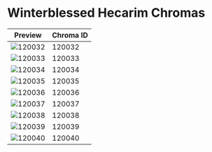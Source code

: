 # Winterblessed Hecarim Chromas

| Preview | Chroma ID |
|---------|-----------|
| ![120032](https://raw.communitydragon.org/latest/plugins/rcp-be-lol-game-data/global/default/v1/champion-chroma-images/120/120032.png) | 120032 |
| ![120033](https://raw.communitydragon.org/latest/plugins/rcp-be-lol-game-data/global/default/v1/champion-chroma-images/120/120033.png) | 120033 |
| ![120034](https://raw.communitydragon.org/latest/plugins/rcp-be-lol-game-data/global/default/v1/champion-chroma-images/120/120034.png) | 120034 |
| ![120035](https://raw.communitydragon.org/latest/plugins/rcp-be-lol-game-data/global/default/v1/champion-chroma-images/120/120035.png) | 120035 |
| ![120036](https://raw.communitydragon.org/latest/plugins/rcp-be-lol-game-data/global/default/v1/champion-chroma-images/120/120036.png) | 120036 |
| ![120037](https://raw.communitydragon.org/latest/plugins/rcp-be-lol-game-data/global/default/v1/champion-chroma-images/120/120037.png) | 120037 |
| ![120038](https://raw.communitydragon.org/latest/plugins/rcp-be-lol-game-data/global/default/v1/champion-chroma-images/120/120038.png) | 120038 |
| ![120039](https://raw.communitydragon.org/latest/plugins/rcp-be-lol-game-data/global/default/v1/champion-chroma-images/120/120039.png) | 120039 |
| ![120040](https://raw.communitydragon.org/latest/plugins/rcp-be-lol-game-data/global/default/v1/champion-chroma-images/120/120040.png) | 120040 |